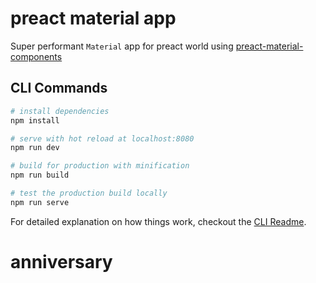 # preact material app

Super performant `Material` app for preact world using [preact-material-components](https://github.com/prateekbh/preact-material-components)

## CLI Commands

``` bash
# install dependencies
npm install

# serve with hot reload at localhost:8080
npm run dev

# build for production with minification
npm run build

# test the production build locally
npm run serve
```

For detailed explanation on how things work, checkout the [CLI Readme](https://github.com/developit/preact-cli/blob/master/README.md).
# anniversary
